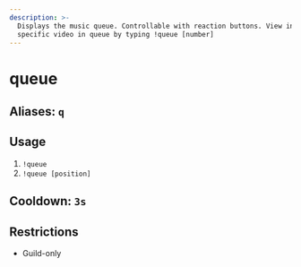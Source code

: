 ```yaml
---
description: >-
  Displays the music queue. Controllable with reaction buttons. View info on a
  specific video in queue by typing !queue [number]
---
```


# queue

## Aliases: `q`

## Usage

1. `!queue`
2. `!queue [position]`

## Cooldown: `3s`

## Restrictions

* Guild-only

